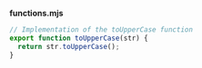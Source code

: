**functions.mjs**

```js
// Implementation of the toUpperCase function
export function toUpperCase(str) {
  return str.toUpperCase();
}
```